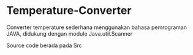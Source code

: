 # Temperature-Converter
Converter temperature sederhana menggunakan bahasa pemrograman JAVA, didukung dengan module Java.util.Scanner

Source code berada pada Src
